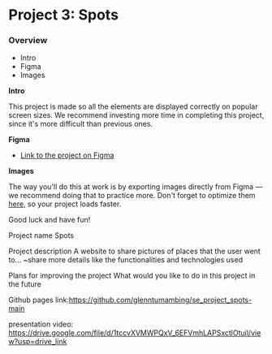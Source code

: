 # Project 3: Spots

### Overview  

* Intro  
* Figma  
* Images  
  
**Intro**
  
This project is made so all the elements are displayed correctly on popular screen sizes. We recommend investing more time in completing this project, since it's more difficult than previous ones.  
  
**Figma**  
  
* [Link to the project on Figma](https://www.figma.com/file/BBNm2bC3lj8QQMHlnqRsga/Sprint-3-Project-%E2%80%94-Spots?type=design&node-id=2%3A60&mode=design&t=afgNFybdorZO6cQo-1)
  
**Images**  
  
The way you'll do this at work is by exporting images directly from Figma — we recommend doing that to practice more. Don't forget to optimize them [here](https://tinypng.com/), so your project loads faster. 
  
Good luck and have fun!


Project name
Spots

Project description
A website to share pictures of places that the user went to... ~share more details like the functionalities and technologies used

Plans for improving the project
What would you like to do in this project in the future

Github pages link:https://github.com/glenntumambing/se_project_spots-main

presentation video:
https://drive.google.com/file/d/1tccvXVMWPQxV_6EFVmhLAPSxctlOtuil/view?usp=drive_link